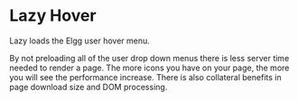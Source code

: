 Lazy Hover
=============
Lazy loads the Elgg user hover menu. 

By not preloading all of the user drop down menus there is less server time needed to render a page. 
The more icons you have on your page, the more you will see the performance increase. 
There is also collateral benefits in page download size and DOM processing.